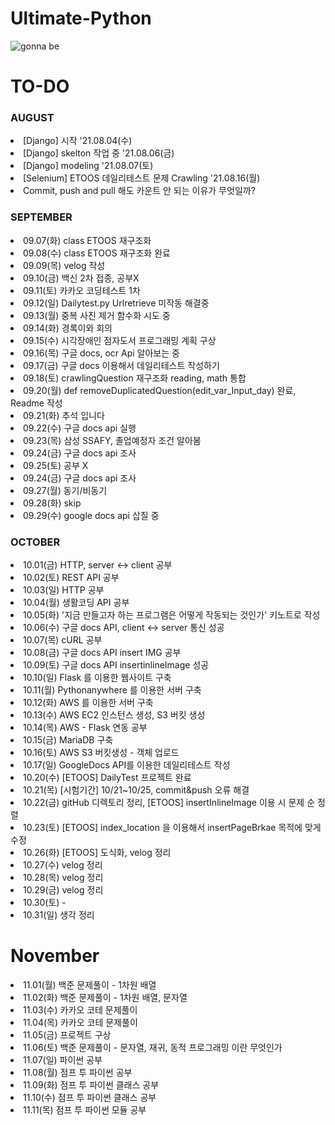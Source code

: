 # Ultimate-Python

![gonna be](https://user-images.githubusercontent.com/81538994/138072981-a91a5114-d936-4c43-bd35-43f9afeb9945.png)

<h1> TO-DO </h1>

<h3> AUGUST </h3>
<li> [Django] 시작 '21.08.04(수)</li>
<li> [Django] skelton 작업 중 '21.08.06(금)</li>
<li> [Django] modeling '21.08.07(토)</li>
<li> [Selenium] ETOOS 데일리테스트 문제 Crawling '21.08.16(월)</li>
<li> Commit, push and pull 해도 카운트 안 되는 이유가 무엇일까?</li>
<h3> SEPTEMBER </h3>
<li> 09.07(화) class ETOOS 재구조화</li>
<li> 09.08(수) class ETOOS 재구조화 완료</li>
<li> 09.09(목) velog 작성</li>
<li> 09.10(금) 백신 2차 접종, 공부X</li>
<li> 09.11(토) 카카오 코딩테스트 1차</li>
<li> 09.12(일) Dailytest.py Urlretrieve 미작동 해결중 </li>
<li> 09.13(월) 중복 사진 제거 함수화 시도 중 </li>
<li> 09.14(화) 경록이와 회의 </li> 
<li> 09.15(수) 시각장애인 점자도서 프로그래밍 계획 구상 </li>
<li> 09.16(목) 구글 docs, ocr Api 알아보는 중 </li>
<li> 09.17(금) 구글 docs 이용해서 데일리테스트 작성하기 </li>
<li> 09.18(토) crawlingQuestion 재구조화 reading, math 통합 </li>
<li> 09.20(월) def removeDuplicatedQuestion(edit_var_Input_day) 완료, Readme 작성 </li>
<li> 09.21(화) 추석 입니다 </li>
<li> 09.22(수) 구글 docs api 실행 </li>
<li> 09.23(목) 삼성 SSAFY, 졸업예정자 조건 알아봄 </li>
<li> 09.24(금) 구글 docs api 조사 </li>
<li> 09.25(토) 공부 X </li>
<li> 09.24(금) 구글 docs api 조사 </li>
<li> 09.27(월) 동기/비동기 </li>
<li> 09.28(화) skip </li>
<li> 09.29(수) google docs api 삽질 중</li>
<h3> OCTOBER </h3>
<li> 10.01(금) HTTP, server <-> client 공부 </li>
<li> 10.02(토) REST API 공부 </li>
<li> 10.03(일) HTTP 공부 </li>
<li> 10.04(월) 생활코딩 API 공부 </li>
<li> 10.05(화) '지금 만들고자 하는 프로그램은 어떻게 작동되는 것인가' 키노트로 작성 </li>
<li> 10.06(수) 구글 docs API, client <-> server 통신 성공 </li>
<li> 10.07(목) cURL 공부 </li>
<li> 10.08(금) 구글 docs API insert IMG 공부 </li>
<li> 10.09(토) 구글 docs API insertinlineImage 성공 </li>
<li> 10.10(일) Flask 를 이용한 웹사이트 구축 </li>
<li> 10.11(월) Pythonanywhere 를 이용한 서버 구축 </li>
<li> 10.12(화) AWS 를 이용한 서버 구축 </li>
<li> 10.13(수) AWS EC2 인스턴스 생성, S3 버킷 생성 </li>
<li> 10.14(목) AWS - Flask 연동 공부 </li>
<li> 10.15(금) MariaDB 구축 </li>
<li> 10.16(토) AWS S3 버킷생성 - 객체 업로드 </li>
<li> 10.17(일) GoogleDocs API를 이용한 데일리테스트 작성 </li>
<li> 10.20(수) [ETOOS] DailyTest 프로젝트 완료 </li>
<li> 10.21(목) [시험기간] 10/21~10/25, commit&push 오류 해결 </li>
<li> 10.22(금) gitHub 디렉토리 정리, [ETOOS] insertInlineImage 이용 시 문제 순 정렬 </li>
<li> 10.23(토) [ETOOS] index_location 을 이용해서 insertPageBrkae 목적에 맞게 수정 </li>
<li> 10.26(화) [ETOOS] 도식화, velog 정리 </li>
<li> 10.27(수) velog 정리 </li>
<li> 10.28(목) velog 정리 </li>
<li> 10.29(금) velog 정리 </li>
<li> 10.30(토) - </li>
<li> 10.31(일) 생각 정리 </li>
<h1> November </h1>
<li> 11.01(월) 백준 문제풀이 - 1차원 배열 </li>
<li> 11.02(화) 백준 문제풀이 - 1차원 배열, 문자열</li>
<li> 11.03(수) 카카오 코테 문제풀이 </li>
<li> 11.04(목) 카카오 코테 문제풀이 </li>
<li> 11.05(금) 프로젝트 구상 </li>
<li> 11.06(토) 백준 문제풀이 - 문자열, 재귀, 동적 프로그래밍 이란 무엇인가  </li>
<li> 11.07(일) 파이썬 공부 </li>
<li> 11.08(월) 점프 투 파이썬 공부 </li>
<li> 11.09(화) 점프 투 파이썬 클래스 공부 </li>
<li> 11.10(수) 점프 투 파이썬 클래스 공부 </li>
<li> 11.11(목) 점프 투 파이썬 모듈 공부 </li>

